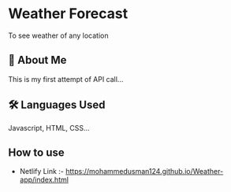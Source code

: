 # Weather Forecast
To see weather of any location


## 🚀 About Me
This is my first attempt of API call... 


## 🛠 Languages Used
Javascript, HTML, CSS...


## How to use
- Netlify Link :- https://mohammedusman124.github.io/Weather-app/index.html
    
